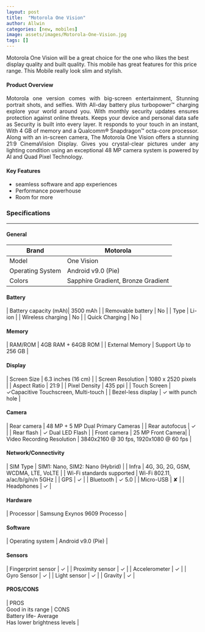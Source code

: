 ```yaml
---
layout: post
title:  "Motorola One Vision"
author: Allwin
categories: [new, mobiles]
image: assets/images/Motorola-One-Vision.jpg
tags: []
---
```

Motorola One Vision will be a great choice for the one who likes the best display quality and built quality. This mobile has great features for this price range. This Mobile really look slim and stylish.

#### Product Overview

<p style="text-align:justify">Motorola one version comes with big-screen entertainment, Stunning portrait shots, and selfies. With All-day battery plus turbopower™ charging explore your world around you. With monthly security updates ensures protection against online threats. Keeps your device and personal data safe as Security is built into every layer. It responds to your touch in an instant, With 4 GB of memory and a Qualcomm® Snapdragon™ octa-core processor. Along with an in-screen camera, The Motorola One Vision offers a stunning 21:9 CinemaVision Display. Gives you crystal-clear pictures under any lighting condition using an exceptional 48 MP camera system is powered by AI and Quad Pixel Technology. </p>

#### Key Features

* seamless software and app experiences
* Performance powerhouse
* Room for more

### Specifications
---
#### General

| Brand | Motorola |
| ----------- | ----------- |
| Model | One Vision |
| Operating System | Android v9.0 (Pie) |
| Colors | Sapphire Gradient, Bronze Gradient |

#### Battery
| Battery capacity (mAh)| 3500 mAh |
| Removable battery | No |
| Type | Li-ion |
| Wireless charging | No |
| Quick Charging | No |

#### Memory

| RAM/ROM | 4GB RAM + 64GB ROM |
| External Memory | Support Up to 256 GB |

#### Display

| Screen Size |  6.3 inches (16 cm) |
| Screen Resolution	| 1080 x 2520 pixels |
| Aspect Ratio | 21:9 |
| Pixel Density | 435 ppi |
| Touch Screen | ✓Capacitive Touchscreen, Multi-touch |
| Bezel-less display | ✓ with punch hole |
	          			          
#### Camera

| Rear camera | 48 MP + 5 MP Dual Primary Cameras |
| Rear autofocus | ✓ |
| Rear flash | ✓ Dual LED Flash |
| Front camera | 25 MP Front Camera|
| Video Recording Resolution | 3840x2160 @ 30 fps, 1920x1080 @ 60 fps |


#### Network/Connectivity

| SIM Type | SIM1: Nano, SIM2: Nano (Hybrid) |
| Infra | 4G, 3G, 2G, GSM, WCDMA, LTE, VoLTE |
| Wi-Fi standards supported | Wi-Fi 802.11, a/ac/b/g/n/n 5GHz |
| GPS | ✓ |
| Bluetooth | ✓ 5.0 |
| Micro-USB |  ✘ |
| Headphones | ✓ |


#### Hardware

| Processor | Samsung Exynos 9609 Processo |

#### Software

| Operating system | Android v9.0 (Pie) |

#### Sensors

| Fingerprint sensor | ✓ |
| Proximity sensor | ✓ |
| Accelerometer | ✓ |
| Gyro Sensor | ✓ |
| Light sensor | ✓ |
| Gravity | ✓ |

#### PROS/CONS

| PROS <br> Good in its range | CONS <br> Battery life- Average<br>
Has lower brightness levels |
